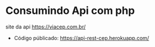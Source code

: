 # Consumindo Api com php
site da api https://viacep.com.br/

- Código públicado:
https://api-rest-cep.herokuapp.com/
